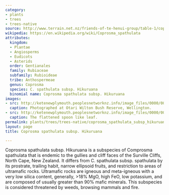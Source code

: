 ```yaml
---
category:
- plants
- trees
- trees-native
source: http://www.terrain.net.nz/friends-of-te-henui-group/table-1/coprosma-spathulata-subsp-hikuruana.html
wikipedia: https://en.wikipedia.org/wiki/Coprosma_spathulata
attributes:
  kingdom:
  - Plantae
  - Angiosperms
  - Eudicots
  - Asterids
  order: Gentianales
  family: Rubiaceae
  subfamily: Rubioideae
  tribe: Anthospermeae
  genus: Coprosma
  species: C. spathulata subsp. Hikuruana
  binomial name: Coprosma spathulata subsp. Hikuruana
images:
- src: http://ketenewplymouth.peoplesnetworknz.info/image_files/0000/0008/2988/Coprosma_spathulata_var._hikuruana-002.JPG
  caption: Photographed at Otari Wilton Bush Reserve, Wellington.
- src: http://ketenewplymouth.peoplesnetworknz.info/image_files/0000/0008/2993/Coprosma_spathulata_var._hikuruana-004.JPG
  caption: The flattened spoon like leaf.
permalink: plants/trees/trees-native/coprosma_spathulata_subsp_hikuruana.html
layout: page
title: Coprosma spathulata subsp. Hikuruana

---
```

Coprosma spathulata subsp. Hikuruana is a subspecies of Comprosma spathulata that is endemic to the gullies and cliff faces of the Surville Cliffs, North Cape, New Zealand. It differs from C. spathulata subsp. spathulata by its prostrate, trailing habit, narrow ellipsoid fruits, and restriction to areas of ultramafic rocks. Ultramafic rocks are igneous and meta-igneous with a very low silica content, generally, &gt;18% MgO, high FeO, low potassium, and are composed of usually greater than 90% mafic minerals. This subspecies is considered threatened by weeds, browsing mammals and fire.

